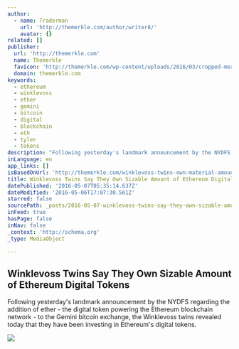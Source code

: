 ```yaml
---
author:
  - name: Traderman
    url: 'http://themerkle.com/author/writer8/'
    avatar: {}
related: []
publisher:
  url: 'http://themerkle.com'
  name: Themerkle
  favicon: 'http://themerkle.com/wp-content/uploads/2016/03/cropped-merkle-white-1-192x192.png'
  domain: themerkle.com
keywords:
  - ethereum
  - winklevoss
  - ether
  - gemini
  - bitcoin
  - digital
  - blockchain
  - eth
  - tyler
  - tokens
description: "Following yesterday's landmark announcement by the NYDFS regarding the addition of ether - the digital token powering the Ethereum blockchain network - to the Gemini bitcoin exchange, the Winklevoss twins revealed today that they have been investing in Ethereum's digital tokens."
inLanguage: en
app_links: []
isBasedOnUrl: 'http://themerkle.com/winklevoss-twins-own-material-amount-of-ether-digital-currency/'
title: Winklevoss Twins Say They Own Sizable Amount of Ethereum Digital Tokens
datePublished: '2016-05-07T05:35:14.637Z'
dateModified: '2016-05-06T17:07:30.561Z'
starred: false
sourcePath: _posts/2016-05-07-winklevoss-twins-say-they-own-sizable-amount-of-ethereum-dig.md
inFeed: true
hasPage: false
inNav: false
_context: 'http://schema.org'
_type: MediaObject

---
```

<article style=""><h1>Winklevoss Twins Say They Own Sizable Amount of Ethereum Digital Tokens</h1><p>Following yesterday's landmark announcement by the NYDFS regarding the addition of ether - the digital token powering the Ethereum blockchain network - to the Gemini bitcoin exchange, the Winklevoss twins revealed today that they have been investing in Ethereum's digital tokens.</p><img src="http://themerkle.com/wp-content/uploads/2016/05/shutterstock_190957340-1.jpg" /></article>